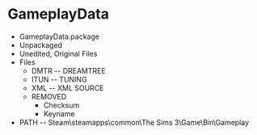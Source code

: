 # GameplayData

+ GameplayData.package
+ Unpackaged
+ Unedited, Original Files
+ Files
	+ DMTR -- DREAMTREE
	+ ITUN -- TUNING
	+ XML -- XML SOURCE
	+ REMOVED
		+ Checksum
		+ Keyname
+ PATH -- Steam\steamapps\common\The Sims 3\Game\Bin\Gameplay
